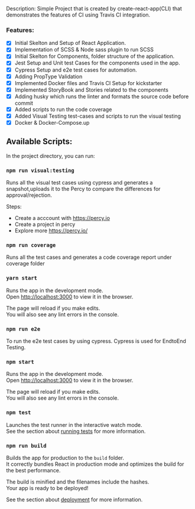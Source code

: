 Description:
Simple Project that is created by create-react-app(CLI) that demonstrates the features of CI using Travis CI integration.

### Features:

- [x] Initial Skelton and Setup of React Application.
- [x] Implementation of SCSS & Node sass plugin to run SCSS
- [x] Initial Skelton for Components, folder structure of the application.
- [x] Jest Setup and Unit test Cases for the components used in the app.
- [x] Cypress Setup and e2e test cases for automation.
- [x] Adding PropType Validation
- [x] Implemented Docker files  and Travis CI Setup for kickstarter
- [x] Implemented StoryBook and Stories related to the components
- [x] Adding husky which runs the linter and formats the source code before commit 
- [x] Added scripts to run the code coverage
- [x] Added Visual Testing test-cases and scripts to run the visual testing
- [x] Docker & Docker-Compose.up 

## Available Scripts: 

In the project directory, you can run:

### `npm run visual:testing`
Runs all the visual test cases using cypress and generates a snapshot,uploads it to the Percy to compare the differences for approval/rejection.

Steps: 
 * Create a acccount with https://percy.io
 * Create a project in percy
 * Explore more https://percy.io/

### `npm run coverage`
Runs all the test cases and generates a code coverage report under coverage folder

### `yarn start`

Runs the app in the development mode.<br />
Open [http://localhost:3000](http://localhost:3000) to view it in the browser.

The page will reload if you make edits.<br />
You will also see any lint errors in the console.

### `npm run e2e`
To run the e2e test cases by using cypress. Cypress is used for EndtoEnd Testing.


### `npm start`

Runs the app in the development mode.<br>
Open [http://localhost:3000](http://localhost:3000) to view it in the browser.

The page will reload if you make edits.<br>
You will also see any lint errors in the console.

### `npm test`

Launches the test runner in the interactive watch mode.<br>
See the section about [running tests](https://facebook.github.io/create-react-app/docs/running-tests) for more information.

### `npm run build`

Builds the app for production to the `build` folder.<br>
It correctly bundles React in production mode and optimizes the build for the best performance.

The build is minified and the filenames include the hashes.<br>
Your app is ready to be deployed!

See the section about [deployment](https://facebook.github.io/create-react-app/docs/deployment) for more information.

